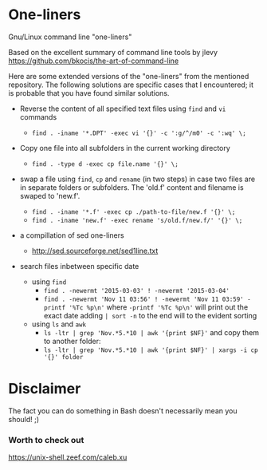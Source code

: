# One-liners
Gnu/Linux command line "one-liners"

Based on the excellent summary of command line tools by jlevy 
https://github.com/bkocis/the-art-of-command-line

Here are some extended versions of the "one-liners" from the mentioned repository. The following solutions are specific cases that I encountered; it is probable that you have found similar solutions.  

- Reverse the content of all specified text files using `find` and `vi` commands 

	- `find . -iname '*.DPT' -exec vi '{}' -c ':g/^/m0' -c ':wq' \;`

- Copy one file into all subfolders in the current working directory 

	- `find . -type d -exec cp file.name '{}' \;`

- swap a file using `find`, `cp` and `rename` (in two steps) in case two files are in separate folders or subfolders. The 'old.f' content and filename is swaped to 'new.f'. 
	- `find . -iname '*.f' -exec cp ./path-to-file/new.f '{}' \;`
	- `find . -iname 'new.f' -exec rename 's/old.f/new.f/' '{}' \;`

- a compillation of sed one-liners 
	- http://sed.sourceforge.net/sed1line.txt

- search files inbetween specific date
	- using `find`
		- `find . -newermt '2015-03-03' ! -newermt '2015-03-04'` 
		- `find . -newermt 'Nov 11 03:56' ! -newermt 'Nov 11 03:59' -printf '%Tc %p\n'`
			where `-printf '%Tc %p\n'` will print out the exact date 
			adding `| sort -n` to the end will to the evident sorting
	- using `ls` and `awk`
		- `ls -ltr | grep 'Nov.*5.*10 | awk '{print $NF}'`
		and copy them to another folder:
		- `ls -ltr | grep 'Nov.*5.*10 | awk '{print $NF}' | xargs -i cp '{}' folder`


# Disclaimer 

The fact you can do something in Bash doesn't necessarily mean you should! ;)

### Worth to check out 
https://unix-shell.zeef.com/caleb.xu

